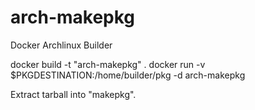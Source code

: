 arch-makepkg
============

Docker Archlinux Builder

docker build -t "arch-makepkg" .
docker run -v $PKGDESTINATION:/home/builder/pkg -d arch-makepkg

Extract tarball into "makepkg".
